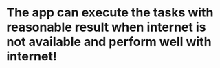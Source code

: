 ﻿# The app  can execute the tasks with reasonable result when internet is not available and perform well with internet!
